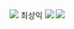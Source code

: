 <img src="https://capsule-render.vercel.app/api?type=slice&color=auto&height=200&section=header&text=최상익&fontSize=90" />
최상익


<img src="https://img.shields.io/badge/Python-3766AB?style=flat-square&logo=Python&logoColor=white"/>
<img src="https://img.shields.io/badge/JAVA-3766AB?style=flat-square&logo=JAVA&logoColor=white"/>
